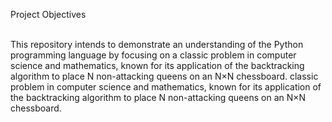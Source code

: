 Project Objectives<br><br>

This repository intends to demonstrate an understanding of the Python programming language by focusing on a classic problem in computer science and mathematics, known for its application of the backtracking algorithm to place N non-attacking queens on an N×N chessboard.  classic problem in computer science and mathematics, known for its application of the backtracking algorithm to place N non-attacking queens on an N×N chessboard.

